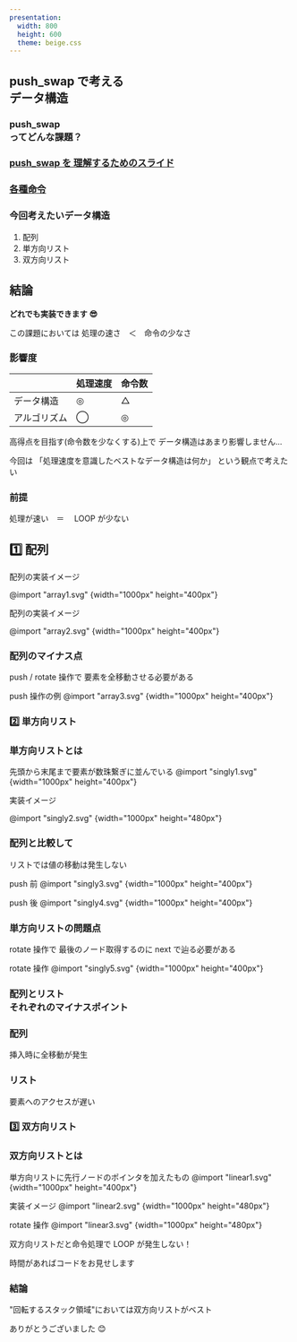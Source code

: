 ```yaml
---
presentation:
  width: 800
  height: 600
  theme: beige.css
---
```


<!-- slide -->

## push_swap で考える<br>データ構造

<!-- slide -->

### push_swap <br>ってどんな課題？

<!-- slide -->

### [push_swap を 理解するためのスライド](https://docs.google.com/presentation/d/1c2PU6ZST7uMwNHl6aAz2WsJ5QFf1J7JJsMkW0VSTXc8/edit#slide=id.p)

### [各種命令](https://medium.com/@jamierobertdawson/push-swap-the-least-amount-of-moves-with-two-stacks-d1e76a71789a)

<!-- slide -->

### 今回考えたいデータ構造

1. 配列
2. 単方向リスト
3. 双方向リスト

<!-- slide -->

## 結論

<!-- slide -->

<b>どれでも実装できます 😎</b>

<!-- slide -->

この課題においては
処理の速さ　＜　命令の少なさ

<!-- slide -->

### 影響度

|              | 処理速度 | 命令数 |
| ------------ | -------- | ------ |
| データ構造   | ◎        | △      |
| アルゴリズム | ◯        | ◎      |

<!-- slide -->

高得点を目指す(命令数を少なくする)上で
データ構造はあまり影響しません...

<!-- slide -->

今回は
「処理速度を意識したベストなデータ構造は何か」
という観点で考えたい

<!-- slide -->

### 前提

処理が速い　＝　 LOOP が少ない

<!-- slide -->

## 1️⃣ 配列

<!-- slide class"left"-->

配列の実装イメージ

@import "array1.svg" {width="1000px" height="400px"}

<!-- slide -->

配列の実装イメージ

@import "array2.svg" {width="1000px" height="400px"}

<!-- slide -->

### 配列のマイナス点

<!-- slide -->

push / rotate 操作で
要素を全移動させる必要がある

<!-- slide -->

push 操作の例
@import "array3.svg" {width="1000px" height="400px"}

<!-- slide -->

### 2️⃣ 単方向リスト

<!-- slide -->

### 単方向リストとは

先頭から末尾まで要素が数珠繋ぎに並んでいる
@import "singly1.svg" {width="1000px" height="400px"}

<!-- slide -->

実装イメージ

@import "singly2.svg" {width="1000px" height="480px"}

<!-- slide -->

### 配列と比較して

リストでは値の移動は発生しない

<!-- slide -->

push 前
@import "singly3.svg" {width="1000px" height="400px"}

<!-- slide -->

push 後
@import "singly4.svg" {width="1000px" height="400px"}

<!-- slide -->

### 単方向リストの問題点

<!-- slide -->

rotate 操作で
最後のノード取得するのに next で辿る必要がある

<!-- slide -->

rotate 操作
@import "singly5.svg" {width="1000px" height="400px"}

<!-- slide -->

### 配列とリスト<br>それぞれのマイナスポイント

<!-- slide -->

### 配列

挿入時に全移動が発生
<br>

### リスト

要素へのアクセスが遅い

<!-- slide -->

### 3️⃣ 双方向リスト

<!-- slide -->

### 双方向リストとは

単方向リストに先行ノードのポインタを加えたもの
@import "linear1.svg" {width="1000px" height="400px"}

<!-- slide -->

実装イメージ
@import "linear2.svg" {width="1000px" height="480px"}

<!-- slide -->

rotate 操作
@import "linear3.svg" {width="1000px" height="480px"}

<!-- slide -->

双方向リストだと命令処理で
LOOP が発生しない！

<!-- slide -->

時間があればコードをお見せします

<!-- slide -->

### 結論

"回転するスタック領域"においては双方向リストがベスト

<!-- slide -->

ありがとうございました 😊
